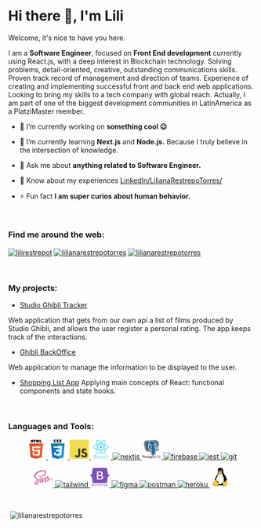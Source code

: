 # Hi there 👋, I'm Lili

Welcome, it's nice to have you here.

I am a **Software Engineer**, focused on **Front End development** currently using React.js, with a deep interest in Blockchain technology. Solving problems, detail-oriented, creative, outstanding communications skills. Proven track record of management and direction of teams. Experience of creating and implementing successful front and back end web applications. Looking to bring my skills to a tech company with global reach. Actually, I am part of one of the biggest development communities in LatinAmerica as a PlatziMaster member.

- 🔭 I’m currently working on **something cool 😉**

- 🌱 I’m currently learning **Next.js** and **Node.js.** Because I truly believe in the intersection of knowledge.

- 💬 Ask me about **anything related to Software Engineer.**

[//]: # (- 📫 How to reach me **lilianarestrepot@gmail.com**)

- 📄 Know about my experiences [LinkedIn/LilianaRestrepoTorres/](https://www.linkedin.com/in/lilianarestrepotorres/)

- ⚡ Fun fact **I am super curios about human behavior.**

<br />

<h3 align="left">Find me around the web:</h3>
<p align="left">
<a href="https://twitter.com/lilirestrepot" target="blank"><img align="center" src="https://raw.githubusercontent.com/rahuldkjain/github-profile-readme-generator/master/src/images/icons/Social/twitter.svg" alt="lilirestrepot" height="30" width="40" /></a>
<a href="https://linkedin.com/in/lilianarestrepotorres" target="blank"><img align="center" src="https://raw.githubusercontent.com/rahuldkjain/github-profile-readme-generator/master/src/images/icons/Social/linked-in-alt.svg" alt="lilianarestrepotorres" height="30" width="40" /></a>
<a href="https://instagram.com/lilianarestrepotorres" target="blank"><img align="center" src="https://raw.githubusercontent.com/rahuldkjain/github-profile-readme-generator/master/src/images/icons/Social/instagram.svg" alt="lilianarestrepotorres" height="30" width="40" /></a>
</p>

<br/>

<h3 align="left">My projects:</h3>

- [Studio Ghibli Tracker](https://github.com/C10-Ghibli-s/FE-Studio-Ghibli-Tracker)
<p>
Web application that gets from our own api a list of films produced by Studio Ghibli, and allows the user register a personal rating. The app keeps track of the interactions.
</p>

- [Ghibli BackOffice](https://github.com/C10-Ghibli-s/FE-Backoffice)
<p>
Web application to manage the information to be displayed to the user.
</p>

- [Shopping List App](https://github.com/LilianaRestrepoTorres/shoppinglist) Applying main concepts of React: functional components and state hooks.

<br />
<h3 align="left">Languages and Tools:</h3>
<p align="center">
<a href="https://www.w3.org/html/" target="_blank" rel="noreferrer"> <img src="https://raw.githubusercontent.com/devicons/devicon/master/icons/html5/html5-original-wordmark.svg" alt="html5" width="40" height="40"/> </a>
<a href="https://www.w3schools.com/css/" target="_blank" rel="noreferrer"> <img src="https://raw.githubusercontent.com/devicons/devicon/master/icons/css3/css3-original-wordmark.svg" alt="css3" width="40" height="40"/> </a>
<a href="https://developer.mozilla.org/en-US/docs/Web/JavaScript" target="_blank" rel="noreferrer"> <img src="https://raw.githubusercontent.com/devicons/devicon/master/icons/javascript/javascript-original.svg" alt="javascript" width="40" height="40"/> </a>
<a href="https://reactjs.org/" target="_blank" rel="noreferrer"> <img src="https://raw.githubusercontent.com/devicons/devicon/master/icons/react/react-original-wordmark.svg" alt="react" width="40" height="40"/> </a>
<a href="https://nextjs.org/" target="_blank" rel="noreferrer"> <img src="https://cdn.worldvectorlogo.com/logos/nextjs-2.svg" alt="nextjs" width="40" height="40"/> </a>
<a href="https://www.postgresql.org" target="_blank" rel="noreferrer"> <img src="https://raw.githubusercontent.com/devicons/devicon/master/icons/postgresql/postgresql-original-wordmark.svg" alt="postgresql" width="40" height="40"/> </a>
<a href="https://firebase.google.com/" target="_blank" rel="noreferrer"> <img src="https://www.vectorlogo.zone/logos/firebase/firebase-icon.svg" alt="firebase" width="40" height="40"/> </a>
<a href="https://jestjs.io" target="_blank" rel="noreferrer"> <img src="https://www.vectorlogo.zone/logos/jestjsio/jestjsio-icon.svg" alt="jest" width="40" height="40"/> </a>
<a href="https://git-scm.com/" target="_blank" rel="noreferrer"> <img src="https://www.vectorlogo.zone/logos/git-scm/git-scm-icon.svg" alt="git" width="40" height="40"/> </a>
</p>
<p align="center">
<a href="https://sass-lang.com" target="_blank" rel="noreferrer"> <img src="https://raw.githubusercontent.com/devicons/devicon/master/icons/sass/sass-original.svg" alt="sass" width="40" height="40"/> </a>
<a href="https://tailwindcss.com/" target="_blank" rel="noreferrer"> <img src="https://www.vectorlogo.zone/logos/tailwindcss/tailwindcss-icon.svg" alt="tailwind" width="40" height="40"/> </a>
<a href="https://getbootstrap.com" target="_blank" rel="noreferrer"> <img src="https://raw.githubusercontent.com/devicons/devicon/master/icons/bootstrap/bootstrap-plain-wordmark.svg" alt="bootstrap" width="40" height="40"/> </a>
<a href="https://www.figma.com/" target="_blank" rel="noreferrer"> <img src="https://www.vectorlogo.zone/logos/figma/figma-icon.svg" alt="figma" width="40" height="40"/> </a>
<a href="https://postman.com" target="_blank" rel="noreferrer"> <img src="https://www.vectorlogo.zone/logos/getpostman/getpostman-icon.svg" alt="postman" width="40" height="40"/> </a>
<a href="https://heroku.com" target="_blank" rel="noreferrer"> <img src="https://www.vectorlogo.zone/logos/heroku/heroku-icon.svg" alt="heroku" width="40" height="40"/> </a>
<a href="https://www.linux.org/" target="_blank" rel="noreferrer"> <img src="https://raw.githubusercontent.com/devicons/devicon/master/icons/linux/linux-original.svg" alt="linux" width="40" height="40"/> </a>
</p>

<br />

<p>&nbsp;<img align="center" src="https://github-readme-stats.vercel.app/api?username=lilianarestrepotorres&show_icons=true&locale=en" alt="lilianarestrepotorres" /></p>
